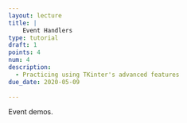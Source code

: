 ```yaml
---
layout: lecture
title: |
    Event Handlers
type: tutorial
draft: 1
points: 4
num: 4
description:
  - Practicing using TKinter's advanced features
due_date: 2020-05-09
    
---
```


Event demos.